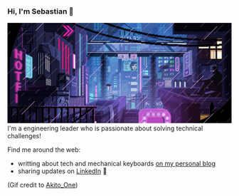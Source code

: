 ### Hi, I'm Sebastian 👋
<img src="https://raw.githubusercontent.com/sebasrp/sebasrp/master/cyberpunk.pixelart.Akito_One.gif" alt="cyberpunk pixel art gif from Akito_One">
I'm a engineering leader who is passionate about solving technical challenges!

Find me around the web:
- writting about tech and mechanical keyboards [on my personal blog](http://sebasr.com)
- sharing updates on [LinkedIn](www.linkedin.com/in/sebasr) :briefcase:

(Gif credit to [Akito_One](https://steamcommunity.com/sharedfiles/filedetails/?id=1366661990))
<!--
**sebasrp/sebasrp** is a ✨ _special_ ✨ repository because its `README.md` (this file) appears on your GitHub profile.
-->
